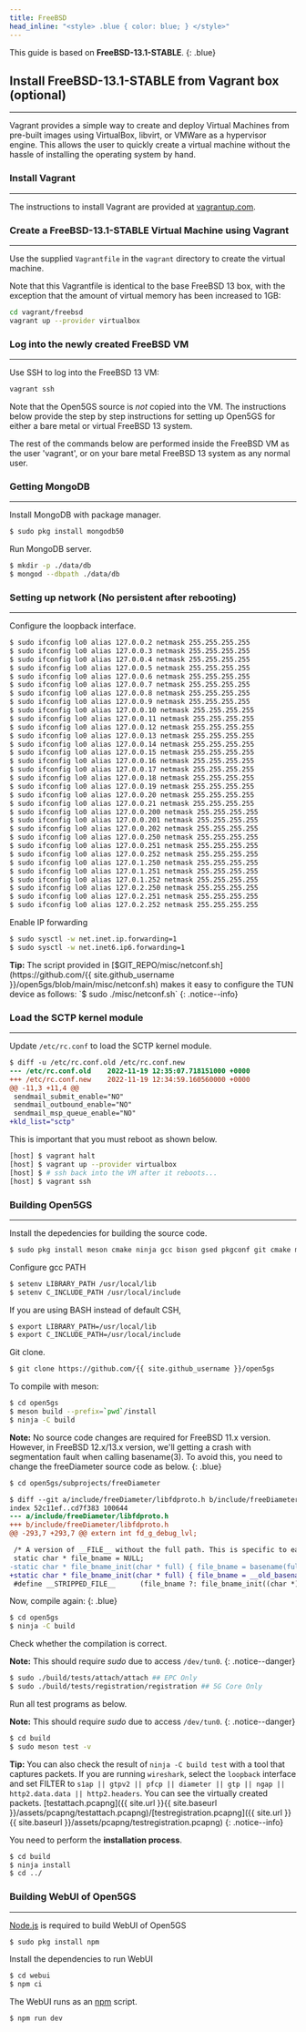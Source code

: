```yaml
---
title: FreeBSD
head_inline: "<style> .blue { color: blue; } </style>"
---
```


This guide is based on **FreeBSD-13.1-STABLE**.
{: .blue}

## Install **FreeBSD-13.1-STABLE** from Vagrant box (optional)
---
Vagrant provides a simple way to create and deploy Virtual Machines from
pre-built images using VirtualBox, libvirt, or VMWare as a hypervisor engine.
This allows the user to quickly create a virtual machine without the hassle
of installing the operating system by hand.

### Install Vagrant
---

The instructions to install Vagrant are provided at
[vagrantup.com](https://www.vagrantup.com/).


### Create a FreeBSD-13.1-STABLE Virtual Machine using Vagrant
---

Use the supplied `Vagrantfile` in the `vagrant` directory to create the
virtual machine.

Note that this Vagrantfile is identical to the base FreeBSD 13 box, with
the exception that the amount of virtual memory has been increased to 1GB:

```bash
cd vagrant/freebsd
vagrant up --provider virtualbox
```

### Log into the newly created FreeBSD VM
---

Use SSH to log into the FreeBSD 13 VM:

```bash
vagrant ssh
```

Note that the Open5GS source is *not* copied into the VM.  The instructions
below provide the step by step instructions for setting up Open5GS for
either a bare metal or virtual FreeBSD 13 system.

The rest of the commands below are performed inside the FreeBSD VM as the
user 'vagrant', or on your bare metal FreeBSD 13 system as any normal user.

### Getting MongoDB
---

Install MongoDB with package manager.
```bash
$ sudo pkg install mongodb50
```

Run MongoDB server.
```bash
$ mkdir -p ./data/db
$ mongod --dbpath ./data/db
```

### Setting up network (No persistent after rebooting)
---

Configure the loopback interface.
```bash
$ sudo ifconfig lo0 alias 127.0.0.2 netmask 255.255.255.255
$ sudo ifconfig lo0 alias 127.0.0.3 netmask 255.255.255.255
$ sudo ifconfig lo0 alias 127.0.0.4 netmask 255.255.255.255
$ sudo ifconfig lo0 alias 127.0.0.5 netmask 255.255.255.255
$ sudo ifconfig lo0 alias 127.0.0.6 netmask 255.255.255.255
$ sudo ifconfig lo0 alias 127.0.0.7 netmask 255.255.255.255
$ sudo ifconfig lo0 alias 127.0.0.8 netmask 255.255.255.255
$ sudo ifconfig lo0 alias 127.0.0.9 netmask 255.255.255.255
$ sudo ifconfig lo0 alias 127.0.0.10 netmask 255.255.255.255
$ sudo ifconfig lo0 alias 127.0.0.11 netmask 255.255.255.255
$ sudo ifconfig lo0 alias 127.0.0.12 netmask 255.255.255.255
$ sudo ifconfig lo0 alias 127.0.0.13 netmask 255.255.255.255
$ sudo ifconfig lo0 alias 127.0.0.14 netmask 255.255.255.255
$ sudo ifconfig lo0 alias 127.0.0.15 netmask 255.255.255.255
$ sudo ifconfig lo0 alias 127.0.0.16 netmask 255.255.255.255
$ sudo ifconfig lo0 alias 127.0.0.17 netmask 255.255.255.255
$ sudo ifconfig lo0 alias 127.0.0.18 netmask 255.255.255.255
$ sudo ifconfig lo0 alias 127.0.0.19 netmask 255.255.255.255
$ sudo ifconfig lo0 alias 127.0.0.20 netmask 255.255.255.255
$ sudo ifconfig lo0 alias 127.0.0.21 netmask 255.255.255.255
$ sudo ifconfig lo0 alias 127.0.0.200 netmask 255.255.255.255
$ sudo ifconfig lo0 alias 127.0.0.201 netmask 255.255.255.255
$ sudo ifconfig lo0 alias 127.0.0.202 netmask 255.255.255.255
$ sudo ifconfig lo0 alias 127.0.0.250 netmask 255.255.255.255
$ sudo ifconfig lo0 alias 127.0.0.251 netmask 255.255.255.255
$ sudo ifconfig lo0 alias 127.0.0.252 netmask 255.255.255.255
$ sudo ifconfig lo0 alias 127.0.1.250 netmask 255.255.255.255
$ sudo ifconfig lo0 alias 127.0.1.251 netmask 255.255.255.255
$ sudo ifconfig lo0 alias 127.0.1.252 netmask 255.255.255.255
$ sudo ifconfig lo0 alias 127.0.2.250 netmask 255.255.255.255
$ sudo ifconfig lo0 alias 127.0.2.251 netmask 255.255.255.255
$ sudo ifconfig lo0 alias 127.0.2.252 netmask 255.255.255.255
```

Enable IP forwarding
```bash
$ sudo sysctl -w net.inet.ip.forwarding=1
$ sudo sysctl -w net.inet6.ip6.forwarding=1
```

**Tip:** The script provided in [$GIT_REPO/misc/netconf.sh](https://github.com/{{ site.github_username }}/open5gs/blob/main/misc/netconf.sh) makes it easy to configure the TUN device as follows:
`$ sudo ./misc/netconf.sh`
{: .notice--info}

### Load the SCTP kernel module
---

Update `/etc/rc.conf` to load the SCTP kernel module.

```diff
$ diff -u /etc/rc.conf.old /etc/rc.conf.new
--- /etc/rc.conf.old	2022-11-19 12:35:07.718151000 +0000
+++ /etc/rc.conf.new	2022-11-19 12:34:59.160560000 +0000
@@ -11,3 +11,4 @@
 sendmail_submit_enable="NO"
 sendmail_outbound_enable="NO"
 sendmail_msp_queue_enable="NO"
+kld_list="sctp"
```

This is important that you must reboot as shown below.

```bash
[host] $ vagrant halt
[host] $ vagrant up --provider virtualbox
[host] $ # ssh back into the VM after it reboots...
[host] $ vagrant ssh
```

### Building Open5GS
---

Install the depedencies for building the source code.
```bash
$ sudo pkg install meson cmake ninja gcc bison gsed pkgconf git cmake mongo-c-driver gnutls libgcrypt libidn libyaml libmicrohttpd nghttp2 talloc
```

Configure gcc PATH
```bash
$ setenv LIBRARY_PATH /usr/local/lib
$ setenv C_INCLUDE_PATH /usr/local/include
```

If you are using BASH instead of default CSH,
```bash
$ export LIBRARY_PATH=/usr/local/lib
$ export C_INCLUDE_PATH=/usr/local/include
```

Git clone.

```bash
$ git clone https://github.com/{{ site.github_username }}/open5gs
```

To compile with meson:

```bash
$ cd open5gs
$ meson build --prefix=`pwd`/install
$ ninja -C build
```

**Note:** No source code changes are required for FreeBSD 11.x version. However, in FreeBSD 12.x/13.x version, we'll getting a crash with segmentation fault when calling basename(3). To avoid this, you need to change the freeDiameter source code as below.
{: .blue}

```diff
$ cd open5gs/subprojects/freeDiameter

$ diff --git a/include/freeDiameter/libfdproto.h b/include/freeDiameter/libfdproto.h
index 52c11ef..cd7f383 100644
--- a/include/freeDiameter/libfdproto.h
+++ b/include/freeDiameter/libfdproto.h
@@ -293,7 +293,7 @@ extern int fd_g_debug_lvl;

 /* A version of __FILE__ without the full path. This is specific to each C file being compiled */
 static char * file_bname = NULL;
-static char * file_bname_init(char * full) { file_bname = basename(full); return file_bname; }
+static char * file_bname_init(char * full) { file_bname = __old_basename(full); return file_bname; }
 #define __STRIPPED_FILE__      (file_bname ?: file_bname_init((char *)__FILE__))

```

Now, compile again:
{: .blue}

```bash
$ cd open5gs
$ ninja -C build
```

Check whether the compilation is correct.

**Note:** This should require *sudo* due to access `/dev/tun0`.
{: .notice--danger}

```bash
$ sudo ./build/tests/attach/attach ## EPC Only
$ sudo ./build/tests/registration/registration ## 5G Core Only
```

Run all test programs as below.

**Note:** This should require *sudo* due to access `/dev/tun0`.
{: .notice--danger}

```bash
$ cd build
$ sudo meson test -v
```

**Tip:** You can also check the result of `ninja -C build test` with a tool that captures packets. If you are running `wireshark`, select the `loopback` interface and set FILTER to `s1ap || gtpv2 || pfcp || diameter || gtp || ngap || http2.data.data || http2.headers`.  You can see the virtually created packets. [testattach.pcapng]({{ site.url }}{{ site.baseurl }}/assets/pcapng/testattach.pcapng)/[testregistration.pcapng]({{ site.url }}{{ site.baseurl }}/assets/pcapng/testregistration.pcapng)
{: .notice--info}

You need to perform the **installation process**.
```bash
$ cd build
$ ninja install
$ cd ../
```

### Building WebUI of Open5GS
---

[Node.js](https://nodejs.org/) is required to build WebUI of Open5GS

```bash
$ sudo pkg install npm
```

Install the dependencies to run WebUI

```bash
$ cd webui
$ npm ci
```

The WebUI runs as an [npm](https://www.npmjs.com/) script.

```bash
$ npm run dev
```
